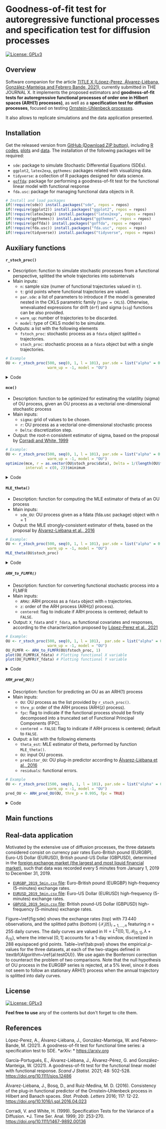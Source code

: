 <!--
Goodness-of-fit test for autoregressive functional processes and specification test for OU process from a functional perspective. Software companion for "A goodness-of-fit test for functional time series: a specification test to SDE"
Authors: Alejandra López-Pérez and Javier Álvarez Liébana (@DadosDeLaplace)
-->

Goodness-of-fit test for autoregressive functional processes and specification test for diffusion processes
======

[![License:
GPLv3](https://img.shields.io/badge/license-GPLv3-blue.svg)](https://www.gnu.org/licenses/gpl-3.0)

<!-- <img src="" alt="goffda  hexlogo" align="right" width="200" style="padding: 0 15px; float: right;"/> -->

Overview
-------

Software companion for the article [TITLE X (López-Perez, Álvarez-Liébana, González-Manteiga and Febrero Bande, 2021)](https://arxiv.org/), currently submitted in THE JOURNAL X. It implements the proposed estimators and **goodness-of-fit tests for 
autoregressive functional processes of order one in Hilbert spaces (ARH(1) processes)**, as well as a **specification test for diffusion processes**, focused on testing [Ornstein-Uhlenbeck processes](https://www.sciencedirect.com/science/article/abs/pii/S016771521630044X).

It also allows to replicate simulations and the data application presented.

Installation
------------

Get the released version from [GitHub (Download ZIP button)](https://github.com/dadosdelaplace/gof-test-arh-ou-process/archive/refs/heads/main.zip), including [R codes](https://github.com/dadosdelaplace/gof-test-arh-ou-process/tree/main/R), [plots](https://github.com/dadosdelaplace/gof-test-arh-ou-process/tree/main/plots) and [data](https://github.com/dadosdelaplace/gof-test-arh-ou-process/tree/main/data). The installation of the following packages will be required:

* `sde`: package to simulate Stochastic Differential Equations (SDEs).
* `ggplot2`, `latex2exp`, `ggthemes`: packages related with visualizing data.
* `tidyverse`: a collection of R packages designed for data science.
* [`goffda`](https://github.com/egarpor/goffda): package for performing a goodness-of-fit test for the functional linear model with functional response
* `fda.usc`: package for managing functional data objects in R.

```r
# Install and load packages
if(!require(sde)) install.packages("sde", repos = repos)
if(!require(ggplot2)) install.packages("ggplot2", repos = repos)
if(!require(latex2exp)) install.packages("latex2exp", repos = repos)
if(!require(ggthemes)) install.packages("ggthemes", repos = repos)
if(!require(goffda)) install.packages("goffda", repos = repos)
if(!require(fda.usc)) install.packages("fda.usc", repos = repos)
if(!require(tidyverse)) install.packages("tidyverse", repos = repos)
```

Auxiliary functions
------------

#### `r_stoch_proc()`

* Description: function to simulate stochastic processes from a functional perspective, splitted the whole trajectories into subintervals
* Main inputs:
  * `n`: sample size (numer of functional trajectories valued in `t`).
  * `t`: grid points where functional trajectories are valued.
  * `par.sde`: a list of parameters to introduce if the model is generated nested in the CKLS parametric family (`type = CKLS`). Otherwise, wnevaluated expressions for drift (`drf`) and sigma (`sig`) functions can be also provided.
  * `warm_up`: number of trajectories to be discarded.
  * `model`: type of CKLS model to be simulate.
* Outputs: a list with the following elements
  * `fstoch_proc`: stochastic process as a `fdata` object splitted `n` trajectories.
  * `stoch_proc`: stochastic process as a `fdata` object but with a single trajectories.

```r
# Example
OU <- r_stoch_proc(500, seq(0, 1, l = 101), par.sde = list("alpha" = 0, "beta" = 0.5, "sigma" = 0.1),
                   warm_up = -1, model = "OU")
```

<details><summary>Code</summary>

```r
r_stoch_proc <- function(n, t, par.sde = list("alpha" = 0, "beta" = 0.5,
                                              "sigma" = 1),
                         mu = par.sde[["alpha"]] / par.sde[["beta"]], X0 = mu,
                         warm_up = 50, type = "CKLS", model = "OU",
                         delta = 1/(length(t) - 1), verbose = FALSE,
                         plot = FALSE, drf = NULL, sig = NULL) {
  
  # Generating from a CKLS model
  # CKLS model: dX_t = (alpha - beta*X_t) dt + sigma * X_t^gamma dW_t
  #
  # OU model: dX_t = (alpha - beta*X_t) dt + sigma dW_t
  #           gamma = 0; beta = theta; alpha = theta * mu
  #
  if (type == "CKLS") {
    
    # X0 as initial condition at t0, N the number of points to be generated
    # between [t0, n * t1], delta denotes the discretization step and warm_up
    # the number of trajectorias to be discarded (note that N + 1 are generated)
    suppressMessages(
      sde_proc <- sde.sim(X0 = X0, theta = c(par.sde$alpha, par.sde$beta,
                                             par.sde$sigma),
                          N = (n * length(t)) + warm_up, t0 = t[1],
                          T = n * t[length(t)], delta = delta, model = model)
    )
    
    if (warm_up >= 0) {
      
      sde_proc <- sde_proc[-(1:(warm_up + 1))]
      
    }
  } else if (type == "other") {
    
    suppressMessages(
      sde_proc <- sde.sim(X0 = X0, N = (n * length(t)) + warm_up, t0 = t[1],
                          T = n * t[length(t)], delta = delta, drift = drf, sigma = sig)
    )
    
  }
  
  # Centered SDE
  mu_est    <- mean(sde_proc)
  sde_proc  <- (sde_proc - mu_est)
  
  # SDE as a functional object with n = 1
  stoch_proc <- fdata(t(as.matrix(sde_proc)),
                      argvals = seq(t[1], t[length(t)] * n, l = length(t) * n))
  
  # SDE as a set of functional trajectories (assumed to be centered)
  fstoch_proc <- fdata(t(matrix(sde_proc, nrow = length(t))), argvals = t)
  
  # 
  # Plot the functional trajectories
  if (plot) {
    
    par(mfrow = c(1, 2))
    plot(stoch_proc, main = "SDE")
    plot(fstoch_proc, main = "SDE as functional data")
    par(mfrow = c(1, 1))
    
  }
  
  # Output
  return(list("fstoch_proc" = fstoch_proc, "stoch_proc" = stoch_proc))
  
}

```
</details>

#### `mce()`

* Description: function to be optimized for estimating the volatility (sigma) of OU process, given an OU process as a vectorial one-dimensional stochastic process
* Main inputs:
  * `sigma`: grid of values to be chosen.
  * `r`: OU process as a vectorial one-dimensional stochastic process
  * `Delta`: discretization step.
* Output: the root-n consistent estimator of sigma, based on the proposal by [Corradi and White, 1999](https://onlinelibrary.wiley.com/doi/abs/10.1111/1467-9892.00136)


```r
# Example:
OU <- r_stoch_proc(500, seq(0, 1, l = 101), par.sde = list("alpha" = 0, "beta" = 0.5, "sigma" = 0.1),
                   warm_up = -1, model = "OU")
optimize(mce, r = as.vector(OU$stoch_proc$data), Delta = 1/(length(OU$fstoch_proc$argvals) - 1),
         interval = c(0, 2))$minimum
```

<details><summary>Code</summary>

```r
mce <- function(sigma, r, Delta){
  y    <- diff(r)
  n    <- length(y)
  suma <- sum(log(sigma^2) + (y^2) / (Delta * sigma^2))
  return(suma / n)
}
```
</details>
  

#### `MLE_theta()`

* Description: function for computing the MLE estimator of theta of an OU process
* Main inputs:
  * `sde_OU`: OU process given as a fdata (fda.usc package) object with n = 1
* Output: the MLE strongly-consistent estimator of theta, based on the proposal by [Álvarez-Liébana et al., 2016](https://www.sciencedirect.com/science/article/pii/S016771521630044X)


```r
# Example:
OU <- r_stoch_proc(500, seq(0, 1, l = 101), par.sde = list("alpha" = 0, "beta" = 0.5, "sigma" = 1),
                   warm_up = -1, model = "OU")
MLE_theta(OU$stoch_proc)

```

<details><summary>Code</summary>

```r
MLE_theta <- function(sde_OU) {
  
  # Grid points where the whole OU takes values: a set of subintervals 
  t_OU <- sde_OU[["argvals"]] 
  
  # Maximum Likelihood Estimator (MLE) of theta
  MLE_theta <- sum(as.vector(sde_OU[["data"]])[2:length(t_OU)] *
                     diff(as.vector(sde_OU[["data"]]))) /
    goffda::integral1D(fx = as.vector(sde_OU[["data"]])^2, t = t_OU)
  
  # Output: MLE of theta
  return(MLE_theta)
  
}
               
```
               
</details>
  

##### `ARH_to_FLMFR()`
  
* Description: function for converting functional stochastic process into a FLMFR
* Main inputs:
  * `ARHz`: ARH process as a `fdata` object with `n` trajectories.
  * `z`: order of the ARH process (ARH(z) process).
  * `centered`: flag to indicate if ARH process is centered; default to `FALSE`.
* Output: `X_fdata` and `Y_fdata`, as functional covariates and responses, according to the characterization proposed by [López-Perez et al., 2021](arxiv.org/...)
  
```r
# Example:
OU <- r_stoch_proc(500, seq(0, 1, l = 101),  par.sde = list("alpha" = 0, "beta" = 0.5, "sigma" = 0.1),
                   warm_up = -1, model = "OU")
OU_FLMFR <- ARH_to_FLMFR(OU$fstoch_proc, 1)
plot(OU_FLMFR$X_fdata) # Plotting functional X variable
plot(OU_FLMFR$Y_fdata) # Plotting functional Y variable
```

<details><summary>Code</summary>

```r
  
ARH_to_FLMFR <- function(ARHz, z, centered = FALSE) {
  
  # Common settings: sample size and number of grids where it is evaluated
  n <- dim(ARHz)[1]
  n_grids <- length(ARHz[["argvals"]])
  
  # Data should be centered to be transformed
  if (!centered) {
    
    ARHz <- ARHz - func_mean(ARHz)
    
  }
  
  # We will remove the first p trajectories since Y_n = X_{n + 1}
  Y <- ARHz[(z + 1):n, ]
  
  if (z == 1) {
    
    X <- ARHz[1:(n - 1), ]
    
  } else {
    
    X <- fda.usc::fdata(matrix(0, n - z, n_grids), argvals = ARHz[["argvals"]])
    for (j in 1:z) {
      
      s <- (1:n_grids)[ARHz[["argvals"]] >= (j - 1)/z & ARHz[["argvals"]] <= j/z]
      X[["data"]] <- X[["data"]] + ARHz[["data"]][1:(n - j), s * z - (j - 1)]
      
    }
  }
  
  # Output
  return(list("X_fdata" = X, "Y_fdata" = Y))
}
```
</details>
  
##### `ARH_pred_OU()`
  
* Description: function for predicting an OU as an ARH(1) process
* Main inputs:
  * `OU`: OU process as the list provided by `r_stoch_proc()`.
  * `thre_p`: order of the ARH process (ARH(z) process).
  * `fpc`: flag to indicate if the functional process should be firstly decomposed into a truncated set of Functional Principal Components (FPC).
  * `centered = FALSE`: flag to indicate if ARH process is centered; default to `FALSE`.
* Output: a list with the following elements
  * `theta_est`: MLE estimator of theta, performed by function `MLE_theta()`.
  * `OU`: input OU process.
  * `predictor_OU`: OU plug-in predictor according to [Álvarez-Liébana et al., 2016](https://www.sciencedirect.com/science/article/pii/S016771521630044X)
  * `residuals`: functional errors.

  
```r
# Example
OU <- r_stoch_proc(1500, seq(0, 1, l = 101), par.sde = list("alpha" = 0, "beta" = 1.5, "sigma" = sqrt(1e-2)),
                   warm_up = -1, model = "OU")
pred_OU <- ARH_pred_OU(OU, thre_p = 0.995, fpc = TRUE)
```
  
<details><summary>Code</summary>

```r
ARH_pred_OU <- function(OU, thre_p = 0.95, fpc = TRUE,
                        centered = FALSE) {
  
  # Sample size and grid points where ARH(1) paths take values
  t <- OU$fstoch_proc[["argvals"]] # Interval [a, b] (L2[a, b] as the Hilbert)
  n <- dim(OU$fstoch_proc[["data"]])[1] # Number of trajectories
  
  # Functional mean
  f_mean <- func_mean(OU$fstoch_proc)
  
  # If fpc = TRUE, the OU is firstly decomposed into the first FPC
  if (fpc) {
  
    fpc_OU <- fpc(OU$fstoch_proc, n_fpc = n) # OU$f_stoch_proc is internally centered
    s <- cumsum(fpc_OU[["d"]]^2) # Cumulative empirical explained variance
    p_thre <- 1:which(s/s[length(s)] > thre_p)[1] # The first FPC > thre_p
    
    # Rebuilding the OU process (as fdata). Note that OU_fpc is centered
    OU_fpc <- fpc_to_fdata(X_fpc = fpc_OU, coefs = fpc_OU$scores[, p_thre])
    
    # Recomputing the whole OU (as sde) as a fdata object with n = 1
    OU$stoch_proc <-
      fdata(as.vector(t((OU_fpc + f_mean)$data)),
            argvals = seq(t[1], t[length(t)] * n, l = length(t) * n))
    
  } else {
    
    OU_fpc <- OU$f_stoch_proc - f_mean
    
  }

  # Maximum Likelihood Estimator (MLE) of theta
  theta_est <- MLE_theta(OU$stoch_proc)
  
  # Computing the plug-in predictor \widehat{X}_n for each n, according to the
  # ARH1 framework proposed in Alvarez-Liebana et al. (2016)
  predictor_OU <- OU_fpc # Already centered!

  # Autocorrelation operator given by rho(X)(t) = exp(-theta_hat * t) * X(b)
  for (nn in 2:n) {
    
    predictor_OU[["data"]][nn, ] <- exp(-theta_est * t) *
      predictor_OU[["data"]][nn - 1, length(t)]
    
  }
  
  # Since f_mean was removed (predictor_OU = OU_fpc), we add it
  if (!centered) {
    
    predictor_OU <- predictor_OU + f_mean
    
  }
  
  # Functional residuals (just 2:n since eps_1 "does not exist")
  residuals <- OU$fstoch_proc[2:n, ] - predictor_OU[2:n, ]
  
  # Output list
  return(list("theta_est" = theta_est, "OU" = OU, "predictor_OU" = predictor_OU,
              "residuals" = residuals))
  
}
```
</details>



Main functions
------------

Real-data application
------------

Motivated by the extensive use of diffusion processes, the three datasets considered consist on currency pair rates Euro-British pound (EURGBP), Euro-US Dollar (EURUSD), British pound-US Dollar (GBPUSD), determined in the [foreign exchange market (the largest and most liquid financial market)](www.histdata.com), such that data was recorded every 5 minutes from January 1, 2019 to December 31, 2019.

* [`EURGBP_2019_5min.csv` file](https://github.com/dadosdelaplace/gof-test-arh-ou-process/blob/main/data/EURGBP_2019_5min.csv): Euro-British pound (EURGBP) high-frequency (5-minutes) exchange rates.
* [`EURUSD_2019_5min.csv` file](https://github.com/dadosdelaplace/gof-test-arh-ou-process/blob/main/data/EURUSD_2019_5min.csv): Euro-US Dollar (EURUSD) high-frequency (5-minutes) exchange rates.
* [`GBPUSD_2019_5min.csv` file](https://github.com/dadosdelaplace/gof-test-arh-ou-process/blob/main/data/GBPUSD_2019_5min.csv): British pound-US Dollar (GBPUSD) high-frequency (5-minutes) exchange rates.


Figure~\ref{fig:sde} shows the exchange rates (top)  with $73\,440$ observations, and the splitted paths (bottom) $\left\lbrace \mathcal{X}_i (t) \right\rbrace_{i=1,\ldots,n}$ featuring $n=255$ daily curves. The daily curves are valued in $\mathbb{H} = L^2 \left([0,1], \mathcal{B}_{[0,1]}, \lambda + \delta_{(1)} \right)$, where the interval $[0,1]$ accounts for a 1-day window,  discretized in $288$ equispaced grid points. Table~\ref{tab:pval} shows the empirical $p$-values for the three datasets, at each of the two-stages defined in \textbf{Algorithm~\ref{al:testOU}}. We use again the Bonferroni correction to counteract the problem of two comparisons. Note that the null hypothesis of OU process in the EURGBP series is rejected, at a 5\% level, since it does not seem to follow an stationary ARH(1) process when the annual trajectory is splitted into daily curves.
    	

License
----------

[![License:
GPLv3](https://img.shields.io/badge/license-GPLv3-blue.svg)](https://www.gnu.org/licenses/gpl-3.0)

<!-- <img src="" alt="goffda  hexlogo" align="right" width="200" style="padding: 0 15px; float: right;"/> -->

**Feel free to use** any of the contents but don't forget to cite them.

References
----------

López-Perez, A., Álvarez-Liébana, J., González-Manteiga, W. and Febrero-Bande, M. (2021). 
A goodness-of-fit test for functional time series: a specification test to SDE. *arXiv: *
<a href="https://arxiv.org" class="uri">https://arxiv.org</a>

García-Portugués, E., Álvarez-Liébana, J., Álvarez-Pérez, G. and
González-Manteiga, W. (2021). A goodness-of-fit test for the functional
linear model with functional response. *Scand J Statist.* 2021; 48: 502-528.
<a href="https://doi.org/10.1111/sjos.12486" class="uri">https://doi.org/10.1111/sjos.12486</a>

Álvarez-Liébana, J., Bosq, D., and Ruiz-Medina, M. D. (2016). Consistency of the plug-in functional predictor of the Ornstein–Uhlenbeck process in Hilbert and Banach spaces. *Stat. Probab. Letters* 2016; 117: 12-22. <a href="https://doi.org/10.1016/j.spl.2016.04.023" class="uri">https://doi.org/10.1016/j.spl.2016.04.023</a>

Corradi, V. and White, H. (1999). Specification Tests for the Variance of a Diffusion. *J. Time Ser. Anal. 1999; 20: 253-270. <a href="https://doi.org/10.1111/1467-9892.00136" class="uri">https://doi.org/10.1111/1467-9892.00136</a>

